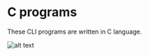 # C programs
These CLI programs are written in C language.


![alt text](https://www.researchgate.net/profile/Juan-Belman-Flores/publication/312530750/figure/fig4/AS:452259122290691@1484838385670/Nevilles-algorithm.png)
